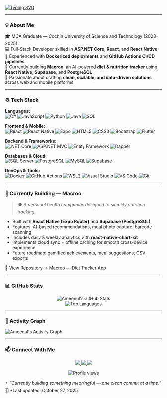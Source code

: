 <!-- Typing SVG -->
[![Typing SVG](https://readme-typing-svg.herokuapp.com?font=Poppins&size=26&duration=3000&pause=1000&color=70A5FD&width=600&lines=👋+Hey%2C+I'm+Ameenul+Firdous;Full+Stack+Developer+%7C+.NET+%7C+React+Native+%7C+CI%2FCD;Currently+Building+Macroo+🍽️)](https://git.io/typing-svg)

---

### 💡 About Me  
🎓 MCA Graduate — Cochin University of Science and Technology (2023–2025)  
💻 Full-Stack Developer skilled in **ASP.NET Core**, **React**, and **React Native**  
🐳 Experienced with **Dockerized deployments** and **GitHub Actions CI/CD pipelines**  
📱 Currently building **Macroo**, an AI-powered **diet & nutrition tracker** using **React Native**, **Supabase**, and **PostgreSQL**  
🧠 Passionate about crafting **clean, scalable, and data-driven solutions** across web and mobile platforms  

---

### ⚙️ Tech Stack  

**Languages:**  
![C#](https://img.shields.io/badge/C%23-512BD4?style=for-the-badge&logo=c-sharp&logoColor=white)
![JavaScript](https://img.shields.io/badge/JavaScript-F7DF1E?style=for-the-badge&logo=javascript&logoColor=black)
![Python](https://img.shields.io/badge/Python-3776AB?style=for-the-badge&logo=python&logoColor=white)
![Java](https://img.shields.io/badge/Java-ED8B00?style=for-the-badge&logo=openjdk&logoColor=white)
![SQL](https://img.shields.io/badge/SQL-336791?style=for-the-badge&logo=postgresql&logoColor=white)

**Frontend & Mobile:**  
![React](https://img.shields.io/badge/React-20232A?style=for-the-badge&logo=react&logoColor=61DAFB)
![React Native](https://img.shields.io/badge/React_Native-20232A?style=for-the-badge&logo=react&logoColor=61DAFB)
![Expo](https://img.shields.io/badge/Expo-000020?style=for-the-badge&logo=expo&logoColor=white)
![HTML5](https://img.shields.io/badge/HTML5-E34F26?style=for-the-badge&logo=html5&logoColor=white)
![CSS3](https://img.shields.io/badge/CSS3-1572B6?style=for-the-badge&logo=css3&logoColor=white)
![Bootstrap](https://img.shields.io/badge/Bootstrap-563D7C?style=for-the-badge&logo=bootstrap&logoColor=white)
![Flutter](https://img.shields.io/badge/Flutter-02569B?style=for-the-badge&logo=flutter&logoColor=white)

**Backend & Frameworks:**  
![.NET Core](https://img.shields.io/badge/.NET_Core-512BD4?style=for-the-badge&logo=dotnet&logoColor=white)
![ASP.NET MVC](https://img.shields.io/badge/ASP.NET_MVC-68217A?style=for-the-badge&logo=dotnet&logoColor=white)
![Entity Framework](https://img.shields.io/badge/Entity_Framework-68217A?style=for-the-badge&logo=dotnet&logoColor=white)
![Dapper](https://img.shields.io/badge/Dapper-0078D7?style=for-the-badge&logo=microsoftsqlserver&logoColor=white)

**Databases & Cloud:**  
![SQL Server](https://img.shields.io/badge/SQL_Server-CC2927?style=for-the-badge&logo=microsoftsqlserver&logoColor=white)
![PostgreSQL](https://img.shields.io/badge/PostgreSQL-336791?style=for-the-badge&logo=postgresql&logoColor=white)
![MySQL](https://img.shields.io/badge/MySQL-005C84?style=for-the-badge&logo=mysql&logoColor=white)
![Supabase](https://img.shields.io/badge/Supabase-3FCF8E?style=for-the-badge&logo=supabase&logoColor=white)

**DevOps & Tools:**  
![Docker](https://img.shields.io/badge/Docker-0db7ed?style=for-the-badge&logo=docker&logoColor=white)
![GitHub Actions](https://img.shields.io/badge/GitHub_Actions-2088FF?style=for-the-badge&logo=githubactions&logoColor=white)
![WSL2](https://img.shields.io/badge/WSL2-0078D7?style=for-the-badge&logo=windows-terminal&logoColor=white)
![Visual Studio](https://img.shields.io/badge/Visual_Studio-5C2D91?style=for-the-badge&logo=visual-studio&logoColor=white)
![VS Code](https://img.shields.io/badge/VS_Code-007ACC?style=for-the-badge&logo=visualstudiocode&logoColor=white)
![Git](https://img.shields.io/badge/Git-F05032?style=for-the-badge&logo=git&logoColor=white)

---

### 🚧 Currently Building — **Macroo**
> 🍽️ *A personal health companion designed to simplify nutrition tracking.*

- Built with **React Native (Expo Router)** and **Supabase (PostgreSQL)**  
- Features: AI-based recommendations, meal photo capture, barcode scanning  
- Includes daily & weekly analytics with **react-native-chart-kit**  
- Implements cloud sync + offline caching for smooth cross-device experience  
- Future roadmap: gamified achievements, meal suggestions, CSV exports  

🔗 [View Repository → Macroo — Diet Tracker App](https://github.com/d3ku010/Macroo---diet-tracker-app)

---

### 📊 GitHub Stats  

<div align="center">

![Ameenul's GitHub Stats](https://github-readme-stats.vercel.app/api?username=d3ku010&show_icons=true&theme=tokyonight&hide_border=true)  
![Top Languages](https://github-readme-stats.vercel.app/api/top-langs/?username=d3ku010&layout=compact&theme=tokyonight&hide_border=true)  

</div>

---

### 🧭 Activity Graph  

![Ameenul's Activity Graph](https://github-readme-activity-graph.vercel.app/graph?username=d3ku010&bg_color=1a1b27&color=70a5fd&line=38bdae&point=f8d847&area=true&hide_border=true)

---

### 📫 Connect With Me  

<p align="center">
<a href="https://linkedin.com/in/ameenul-firdous" target="_blank">
  <img src="https://img.shields.io/badge/LinkedIn-0077B5?style=for-the-badge&logo=linkedin&logoColor=white"/>
</a>
<a href="https://github.com/d3ku010" target="_blank">
  <img src="https://img.shields.io/badge/GitHub-181717?style=for-the-badge&logo=github&logoColor=white"/>
</a>
<a href="mailto:firdousfiru0@gmail.com">
  <img src="https://img.shields.io/badge/Email-D14836?style=for-the-badge&logo=gmail&logoColor=white"/>
</a>
</p>

<p align="center">
  <img src="https://komarev.com/ghpvc/?username=d3ku010&label=Profile%20Views&color=blueviolet&style=flat-square" alt="Profile views"/>
</p>

⭐️ *“Currently building something meaningful — one clean commit at a time.”*  
🗓️ *Last updated: October 27, 2025
